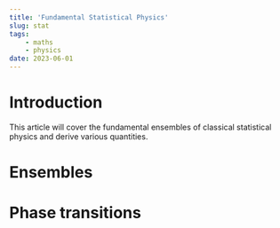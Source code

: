 ```yaml
---
title: 'Fundamental Statistical Physics'
slug: stat
tags:
    - maths
    - physics
date: 2023-06-01
---
```

# Introduction
This article will cover the fundamental ensembles of classical statistical physics and derive various quantities.

# Ensembles
# Phase transitions
